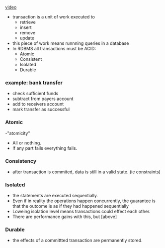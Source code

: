 [video](https://www.youtube.com/watch?v=VRm2UMsFVz0)

- transaction is a unit of work executed to
  - retrieve
  - insert
  - remove
  - update
- this piece of work means runnning queries in a database
- In RDBMS all transactions must be ACID:
  - Atomic
  - Consistent
  - Isolated
  - Durable
### example: bank transfer

- check sufficient funds
- subtract from payers account
- add to receivers account
- mark transfer as successful

### Atomic

-"atomicity"
- All or nothing.
- If any part fails everything fails.

### Consistency

- after transaction is commited, data is still in a valid state. (ie constraints)

### Isolated

- the statements are executed sequentially.
- Even if in reality the operations happen concurrently, the guarantee is that the outcome is as if they had happened sequentially
- Loweing isolation level means transactions could effect each other.
- There are performance gains with this, but [above]
### Durable

- the effects of a committted transaction are permanently stored.

